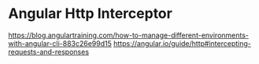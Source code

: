 # Angular Http Interceptor

https://blog.angulartraining.com/how-to-manage-different-environments-with-angular-cli-883c26e99d15
https://angular.io/guide/http#intercepting-requests-and-responses